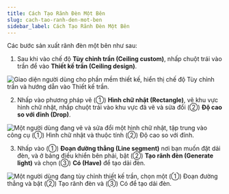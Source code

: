 ```yaml
---
title: Cách Tạo Rãnh Đèn Một Bên
slug: cach-tao-ranh-den-mot-ben
sidebar_label: Cách Tạo Rãnh Đèn Một Bên
---
```


Các bước sản xuất rãnh đèn một bên như sau:

1. Sau khi vào chế độ **Tùy chỉnh trần (Ceiling custom)**, nhấp chuột trái vào trần để vào **Thiết kế trần (Ceiling design)**.

![Giao diện người dùng cho phần mềm thiết kế, hiển thị chế độ Tùy chỉnh trần và hướng dẫn vào Thiết kế trần.](https://storage.googleapis.com/jegavn_kb/images/e031aec3-8a6d-4f79-be7f-adc765a4622c.png)

2. Nhấp vào phương pháp vẽ (①) **Hình chữ nhật (Rectangle)**, vẽ khu vực hình chữ nhật, nhấp chuột trái vào khu vực đã vẽ và sửa đổi (②) **Độ cao so với đỉnh (Drop)**.

![Một người dùng đang vẽ và sửa đổi một hình chữ nhật, tập trung vào công cụ (①) Hình chữ nhật và thuộc tính (②) Độ cao so với đỉnh.](https://storage.googleapis.com/jegavn_kb/images/c0187289-ac19-4c29-b33e-87d0bca70dea.png)

3. Nhấp vào (①) **Đoạn đường thẳng (Line segment)** nơi bạn muốn đặt dải đèn, và ở bảng điều khiển bên phải, bật (②) **Tạo rãnh đèn (Generate light)** và chọn (③) **Có (Have)** để tạo dải đèn.

![Một người dùng đang tùy chỉnh thiết kế trần, chọn một (①) Đoạn đường thẳng và bật (②) Tạo rãnh đèn và (③) Có để tạo dải đèn.](https://storage.googleapis.com/jegavn_kb/images/800e0ed3-25bb-46a8-853d-494804f28aa6.png)